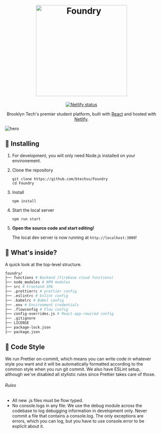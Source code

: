 <h1 align="center">
  <img src="https://i.imgur.com/ko1hl2N.png" alt="Foundry" width="300" />
</h1>
<p align="center">
  <a href="https://app.netlify.com/sites/foundry-dev/deploys" target="_blank">
    <img src="https://api.netlify.com/api/v1/badges/18439ca7-a095-40f4-b3d3-b943fb1bc67b/deploy-status" alt="Netlify status" />
  </a>
</p>
<p align="center">
  Brooklyn Tech's premier student platform, built with <a href="https://reactjs.org" target="_blank">React</a> and hosted with <a href="https://www.netlify.com" target="_blank">Netlify</a>.
</p>

![hero](https://i.imgur.com/i5GmM7I.png)

## 🚀 Installing

1.  For development, you will only need Node.js installed on your environement.

2.  Clone the repository

    ```shell
    git clone https://github.com/btechsu/Foundry
    cd Foundry
    ```

3.  Install

    ```shell
    npm install
    ```

4.  Start the local server

    ```shell
    npm run start
    ```

5.  **Open the source code and start editing!**

    The local dev server is now running at `http://localhost:3000`!

## 🧐 What's inside?

A quick look at the top-level structure.

```sh
foundry/
├── functions # Backend (firebase cloud functions)
├── node_modules # NPM modules
├── src # Frontend SPA
├── .prettierrc # prettier config
├── .eslintrc # Eslint config
├── .babelrc # Babel config
├── .env # Environment credentials
├── .flowconfig # Flow config
├── config-overrides.js # React-app-rewired config
├── .gitignore
├── LICENSE
├── package-lock.json
├── package.json
```

## 🌟 Code Style

We run Prettier on-commit, which means you can write code in whatever style you want and it will be automatically formatted according to the common style when you run git commit. We also have ESLint setup, although we've disabled all stylistic rules since Prettier takes care of those.

###### Rules

- All new .js files must be flow typed.
- No console.logs in any file: We use the debug module across the codebase to log debugging information in development only. Never commit a file that contains a console.log. The only exceptions are errors, which you can log, but you have to use console.error to be explicit about it.
